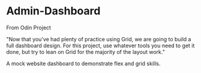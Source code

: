 # Admin-Dashboard
From Odin Project

"Now that you’ve had plenty of practice using Grid, we are going to build a full dashboard design. For this project, use whatever tools you need to get it done, but try to lean on Grid for the majority of the layout work."

A mock website dashboard to demonstrate flex and grid skills.